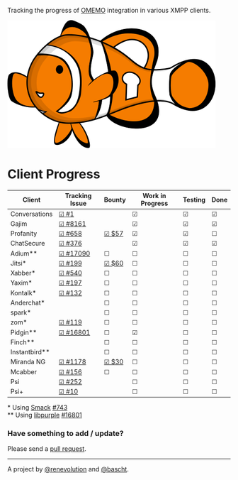 Tracking the progress of [OMEMO](http://conversations.im/omemo/)
integration in various XMPP clients.

[![OMEMO Logo](./images/omemo_logo.png)](http://omemo.top)

# Client Progress

| **Client**  | Tracking Issue | Bounty | Work in Progress | Testing | Done |
|-------------|----------------|--------|------------------|---------|------|
| Conversations | [☑ #1](https://github.com/siacs/Conversations) |  | ☑ | ☑ | ☑ |
| Gajim | [☑ #8161](https://dev.gajim.org/gajim/gajim/issues/8161) |  | ☑ | ☑ | ☑ |
| Profanity | [☑ #658](https://github.com/boothj5/profanity/issues/658) | [☑ $57](https://www.bountysource.com/issues/27781988-omemo-support) | ☑ | ☑ | ☐ |
| ChatSecure | [☑ #376](https://github.com/ChatSecure/ChatSecure-iOS/issues/376) |  | ☑ | ☑ | ☑ |
| Adium\*\* | [☑ #17090](https://trac.adium.im/ticket/17090) | ☐ | ☐ | ☐ | ☐ |
| Jitsi\* | [☑ #199](https://github.com/jitsi/jitsi/issues/199) | [☑ $60](https://www.bountysource.com/issues/29398390-support-for-omemo) | ☐ | ☐ | ☐ |
| Xabber\* | [☑ #540](https://github.com/redsolution/xabber-android/issues/540) | ☐ | ☐ | ☐ | ☐ |
| Yaxim\* | [☑ #197](https://github.com/pfleidi/yaxim/issues/197) | ☐ | ☐ | ☐ | ☐ |
| Kontalk\* | [☑ #132](https://github.com/kontalk/androidclient/issues/132) | ☐ | ☐ | ☐ | ☐ |
| Anderchat\* | | ☐ | ☐ | ☐ | ☐ |
| spark\* | | ☐ | ☐ | ☐ | ☐ |
| zom\* | [☑ #119](https://github.com/zom/Zom-Android/issues/119) | ☐ | ☐ | ☐ | ☐ |
| Pidgin\*\* | [☑ #16801](https://developer.pidgin.im/ticket/16801) | ☐ | ☑ | ☐ | ☐ |
| Finch\*\* | | ☐ | ☐ | ☐ | ☐ |
| Instantbird\*\* | | ☐ | ☐ | ☐ | ☐ |
| Miranda NG | [☑ #1178](http://trac.miranda-ng.org/ticket/1178) | [☑ $30](https://www.bountysource.com/issues/32298989-support-for-omemo-encryption) | ☐ | ☐ | ☐ |
| Mcabber | [☑ #156](https://bitbucket.org/McKael/mcabber-crew/issues/156/omemo-support) | ☐ | ☐ | ☐ | ☐ | 
| Psi | [☑ #252](https://github.com/psi-im/psi/issues/252) |  | ☐ | ☐ | ☐ |
| Psi+ | [☑ #10](https://github.com/psi-plus/plugins/issues/10) |  | ☐ | ☐ | ☐ |

\* Using [Smack](https://igniterealtime.org/projects/smack/index.jsp) [#743](https://issues.igniterealtime.org/browse/SMACK-743)<br/>
\*\* Using [libpurple](https://developer.pidgin.im/wiki/WhatIsLibpurple) [#16801](https://developer.pidgin.im/ticket/16801)

### Have something to add / update?

Please send a [pull request](https://github.com/bascht/omemo-top).

---

A project by [@renevolution](http://github.com/renevolution)
and [@bascht](https://github.com/bascht).
